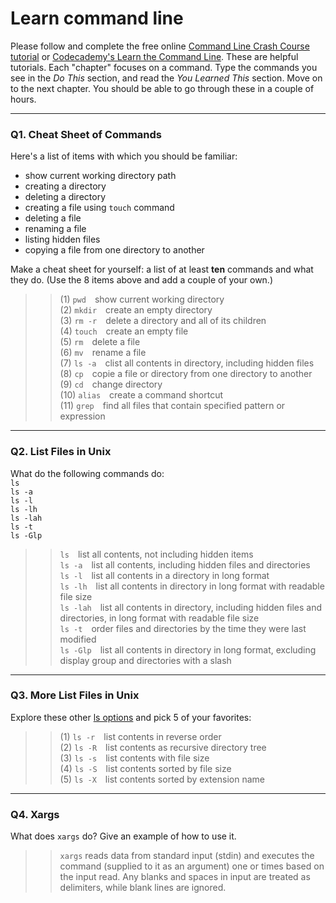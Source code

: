 # Learn command line

Please follow and complete the free online [Command Line Crash Course
tutorial](https://web.archive.org/web/20160708171659/http://cli.learncodethehardway.org/book/) or [Codecademy's Learn the Command Line](https://www.codecademy.com/learn/learn-the-command-line). These are helpful tutorials. Each "chapter" focuses on a command. Type the commands you see in the _Do This_ section, and read the _You Learned This_ section. Move on to the next chapter. You should be able to go through these in a couple of hours.

---

### Q1.  Cheat Sheet of Commands  

Here's a list of items with which you should be familiar:  
* show current working directory path
* creating a directory
* deleting a directory
* creating a file using `touch` command
* deleting a file
* renaming a file
* listing hidden files
* copying a file from one directory to another

Make a cheat sheet for yourself: a list of at least **ten** commands and what they do.  (Use the 8 items above and add a couple of your own.)  

> > (1) `pwd`&emsp;show current working directory<br>
(2) `mkdir`&emsp;create an empty directory<br>
(3) `rm -r`&emsp;delete a directory and all of its children<br>
(4) `touch`&emsp;create an empty file<br>
(5) `rm`&emsp;delete a file<br>
(6) `mv`&emsp;rename a file<br>
(7) `ls -a`&emsp;clist all contents in directory, including hidden files<br>
(8) `cp`&emsp;copie a file or directory from one directory to another<br>
(9) `cd`&emsp;change directory<br>
(10) `alias`&emsp;create a command shortcut<br>
(11) `grep`&emsp;find all files that contain specified pattern or expression<br>

---

### Q2.  List Files in Unix   

What do the following commands do:  
`ls`  
`ls -a`  
`ls -l`  
`ls -lh`  
`ls -lah`  
`ls -t`  
`ls -Glp`  

> > `ls`&emsp;list all contents, not including hidden items <br>
`ls -a`&emsp;list all contents, including hidden files and directories <br>
`ls -l`&emsp;list all contents in a directory in long format <br>
`ls -lh`&emsp;list all contents in directory in long format with readable file size <br>
`ls -lah`&emsp;list all contents in directory, including hidden files and directories, in long format with readable file size <br>
`ls -t`&emsp;order files and directories by the time they were last modified <br>
`ls -Glp`&emsp;list all contents in directory in long format, excluding display group and directories with a slash <br>

---

### Q3.  More List Files in Unix  

Explore these other [ls options](http://www.techonthenet.com/unix/basic/ls.php) and pick 5 of your favorites:

> > (1) `ls -r`&emsp;list contents in reverse order<br>
(2) `ls -R`&emsp;list contents as recursive directory tree<br>
(3) `ls -s`&emsp;list contents with file size<br>
(4) `ls -S`&emsp;list contents sorted by file size<br>
(5) `ls -X`&emsp;list contents sorted by extension name<br>

---

### Q4.  Xargs   

What does `xargs` do? Give an example of how to use it.

> > `xargs` reads data from standard input (stdin) and executes the command (supplied to it as an argument) one or times based on the input read.  Any blanks and spaces in input are treated as delimiters, while blank lines are ignored.


